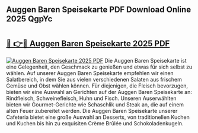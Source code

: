 ## Auggen Baren Speisekarte PDF Download Online 2025 QgpYc

# <h2><a href="http://gca9cy5.nevu.top/?p=Auggen+Baren+Speisekarte">🔗 👉🔴 Auggen Baren Speisekarte 2025 PDF</a></h2>

[![Auggen Baren Speisekarte 2025 PDF](https://i.imgur.com/dBaPXMq.png)](http://gca9cy5.nevu.top/?p=Auggen+Baren+Speisekarte)
Die Auggen Baren Speisekarte ist eine Gelegenheit, den Geschmack zu genießen und etwas für sich selbst zu wählen. Auf unserer Auggen Baren Speisekarte empfehlen wir einen Salatbereich, in dem Sie aus vielen verschiedenen Salaten aus frischem Gemüse und Obst wählen können. Für diejenigen, die Fleisch bevorzugen, bieten wir eine Auswahl an Gerichten auf der Auggen Baren Speisekarte an: Rindfleisch, Schweinefleisch, Huhn und Fisch. Unseren Auserwählten bieten wir Gourmet-Gerichte wie Schaschlik und Steak an, die auf einem alten Feuer zubereitet werden. Die Auggen Baren Speisekarte unserer Cafeteria bietet eine große Auswahl an Desserts, von traditionellen Kuchen und Kuchen bis hin zu exquisiten Crème Brûlée und Schokoladenkugeln.
